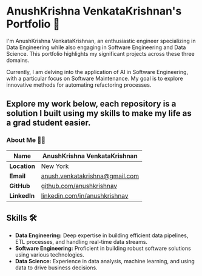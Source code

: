 # AnushKrishna VenkataKrishnan's Portfolio 🚀

I'm AnushKrishna VenkataKrishnan, an enthusiastic engineer specializing in Data Engineering while also engaging in Software Engineering and Data Science. This portfolio highlights my significant projects across these three domains.

Currently, I am delving into the application of AI in Software Engineering, with a particular focus on Software Maintenance. My goal is to explore innovative methods for automating refactoring processes.

## Explore my work below, each repository is a solution I built using my skills to make my life as a grad student easier. 

### About Me 🧑‍💻

| **Name**               | AnushKrishna VenkataKrishnan |
|-----------------------|---------------------------|
| **Location**           | New York           |
| **Email**              | [anush.venkatakrishna@gmail.com](mailto:anush.venkatakrishna@gmail.com)   |
| **GitHub**             | [github.com/anushkrishnav](https://github.com/anushkrishnav)    |
| **LinkedIn**           | [linkedin.com/in/anushkrishnav](https://linkedin.com/in/anushkrishnav)  |

## Skills 🛠️

- **Data Engineering:** Deep expertise in building efficient data pipelines, ETL processes, and handling real-time data streams.
- **Software Engineering:** Proficient in building robust software solutions using various technologies.
- **Data Science:** Experience in data analysis, machine learning, and using data to drive business decisions.

<!--
## Projects 📂

## Project Name: Project Name Here

**Project Focus Area:** Data Engineering / Software Engineering / Data Science

**Project Description:**
A brief description of the project, including its purpose, goals, and any significant outcomes or achievements. Mention any challenges you faced and how you overcame them. This section should give visitors an overview of the project's significance and your role in it.

**Technologies:**
- List the key technologies, tools, and programming languages you used in this project.
- You can use bullet points or a table to make it more organized.

**Links:**
- [Project Repository](#) (if public on GitHub)
- [Live Demo](#) (if applicable)
- [Related Blog Post](#) (if you've written one)
>
